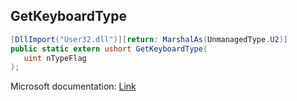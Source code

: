 ## GetKeyboardType

```csharp
[DllImport("User32.dll")][return: MarshalAs(UnmanagedType.U2)]
public static extern ushort GetKeyboardType(
   uint nTypeFlag
);
```

Microsoft documentation: [Link](https://docs.microsoft.com/en-us/windows/win32/api/winuser/nf-winuser-getkeyboardtype)

